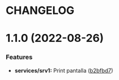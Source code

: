 # CHANGELOG

# 1.1.0 (2022-08-26)


### Features

* **services/srv1:** Print pantalla ([b2bfbd7](https://github.com/furthz/probando1/commit/b2bfbd74cc23ab84edb53e05349e8ca90a45a7f6))



